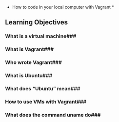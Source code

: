 * How to code in your local computer with Vagrant *
## Learning Objectives
### What is a virtual machine###
### What is Vagrant###
### Who wrote Vagrant###
### What is Ubuntu###
### What does “Ubuntu” mean###
### How to use VMs with Vagrant###
### What does the command uname do###

